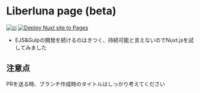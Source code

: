 # Liberluna page (beta)
[![ci](https://img.shields.io/github/actions/workflow/status/liberluna/page/ci.yml?label=lint%26test&logo=eslint&style=flat-square&branch=main)](https://github.com/Liberluna/page/actions/workflows/ci.yml)
[![Deploy Nuxt site to Pages](https://img.shields.io/github/actions/workflow/status/liberluna/page/nuxtjs.yml?label=Build%26Deploy&logo=nuxt.js&style=flat-square&branch=main)](https://github.com/Liberluna/page/actions/workflows/nuxtjs.yml)

- EJS&Gulpの開発を続けるのはきつく、持続可能と言えないのでNuxt.jsを試してみました
## 注意点
PRを送る時、ブランチ作成時のタイトルはしっかり考えてください
